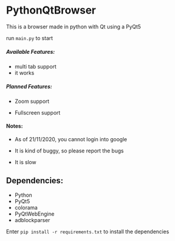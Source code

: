# PythonQtBrowser
This is a browser made in python with Qt using a PyQt5

run `main.py` to start

##### Available Features:
- multi tab support
- it works

##### Planned Features:
- Zoom support

- Fullscreen support


#### Notes:
- As of 21/11/2020, you cannot login into google
- It is kind of buggy, so please report the bugs

- It is slow

## Dependencies:
- Python
- PyQt5
- colorama
- PyQtWebEngine
- adblockparser

Enter `pip install -r requirements.txt` to install the dependencies

